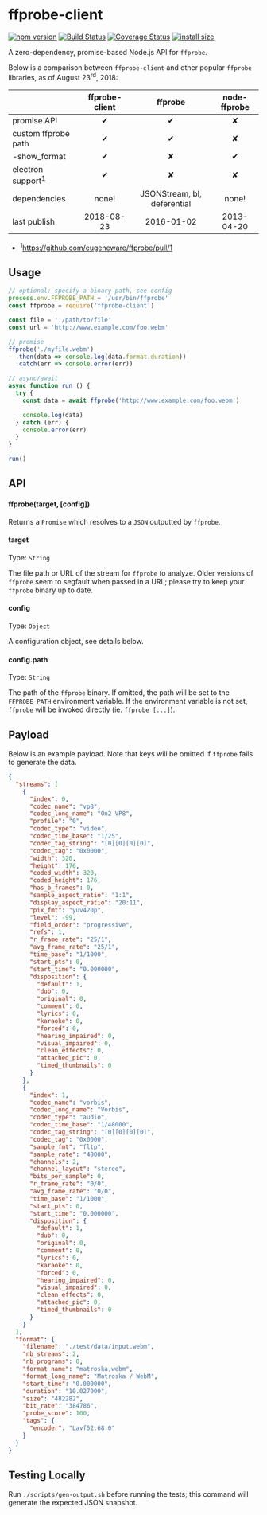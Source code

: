 # ffprobe-client

[![npm version](https://badge.fury.io/js/ffprobe-client.svg)](https://badge.fury.io/js/ffprobe-client)
[![Build Status](https://travis-ci.org/ScottyFillups/ffprobe-client.svg?branch=master)](https://travis-ci.org/ScottyFillups/ffprobe-client)
[![Coverage Status](https://coveralls.io/repos/github/ScottyFillups/ffprobe-client/badge.svg?branch=master)](https://coveralls.io/github/ScottyFillups/ffprobe-client?branch=master)
[![install size](https://packagephobia.now.sh/badge?p=ffprobe-client)](https://packagephobia.now.sh/result?p=ffprobe-client)

A zero-dependency, promise-based Node.js API for `ffprobe`.

Below is a comparison between `ffprobe-client` and other popular `ffprobe` libraries, as of August 23<sup>rd</sup>, 2018:

|                              | ffprobe-client |           ffprobe           | node-ffprobe |
|------------------------------|:--------------:|:---------------------------:|:------------:|
|          promise API         |        ✔       |              ✔              |       ✘      |
|      custom ffprobe path     |        ✔       |              ✔              |       ✘      |
|         -show_format         |        ✔       |              ✘              |       ✔      |
| electron support<sup>1</sup> |        ✔       |              ✘              |       ✘      |
|         dependencies         |      none!     | JSONStream, bl, deferential |     none!    |
|         last publish         |   2018-08-23   |          2016-01-02         |  2013-04-20  |

* <sup>1</sup>https://github.com/eugeneware/ffprobe/pull/1

## Usage

```js
// optional: specify a binary path, see config
process.env.FFPROBE_PATH = '/usr/bin/ffprobe'
const ffprobe = require('ffprobe-client')

const file = './path/to/file'
const url = 'http://www.example.com/foo.webm'

// promise
ffprobe('./myfile.webm')
  .then(data => console.log(data.format.duration))
  .catch(err => console.error(err))

// async/await
async function run () {
  try {
    const data = await ffprobe('http://www.example.com/foo.webm')

    console.log(data)
  } catch (err) {
    console.error(err)
  }
}

run()
```

## API

#### ffprobe(target, [config])

Returns a `Promise` which resolves to a `JSON` outputted by `ffprobe`.

#### target

Type: `String`

The file path or URL of the stream for `ffprobe` to analyze. Older versions of `ffprobe` seem to segfault when passed in a URL; please try to keep your `ffprobe` binary up to date.

#### config

Type: `Object`

A configuration object, see details below.

#### config.path

Type: `String`

The path of the `ffprobe` binary. If omitted, the path will be set to the `FFPROBE_PATH` environment variable. If the environment variable is not set, `ffprobe` will be invoked directly (ie. `ffprobe [...]`).

## Payload

Below is an example payload. Note that keys will be omitted if `ffprobe` fails to generate the data.

```json
{
  "streams": [
    {
      "index": 0,
      "codec_name": "vp8",
      "codec_long_name": "On2 VP8",
      "profile": "0",
      "codec_type": "video",
      "codec_time_base": "1/25",
      "codec_tag_string": "[0][0][0][0]",
      "codec_tag": "0x0000",
      "width": 320,
      "height": 176,
      "coded_width": 320,
      "coded_height": 176,
      "has_b_frames": 0,
      "sample_aspect_ratio": "1:1",
      "display_aspect_ratio": "20:11",
      "pix_fmt": "yuv420p",
      "level": -99,
      "field_order": "progressive",
      "refs": 1,
      "r_frame_rate": "25/1",
      "avg_frame_rate": "25/1",
      "time_base": "1/1000",
      "start_pts": 0,
      "start_time": "0.000000",
      "disposition": {
        "default": 1,
        "dub": 0,
        "original": 0,
        "comment": 0,
        "lyrics": 0,
        "karaoke": 0,
        "forced": 0,
        "hearing_impaired": 0,
        "visual_impaired": 0,
        "clean_effects": 0,
        "attached_pic": 0,
        "timed_thumbnails": 0
      }
    },
    {
      "index": 1,
      "codec_name": "vorbis",
      "codec_long_name": "Vorbis",
      "codec_type": "audio",
      "codec_time_base": "1/48000",
      "codec_tag_string": "[0][0][0][0]",
      "codec_tag": "0x0000",
      "sample_fmt": "fltp",
      "sample_rate": "48000",
      "channels": 2,
      "channel_layout": "stereo",
      "bits_per_sample": 0,
      "r_frame_rate": "0/0",
      "avg_frame_rate": "0/0",
      "time_base": "1/1000",
      "start_pts": 0,
      "start_time": "0.000000",
      "disposition": {
        "default": 1,
        "dub": 0,
        "original": 0,
        "comment": 0,
        "lyrics": 0,
        "karaoke": 0,
        "forced": 0,
        "hearing_impaired": 0,
        "visual_impaired": 0,
        "clean_effects": 0,
        "attached_pic": 0,
        "timed_thumbnails": 0
      }
    }
  ],
  "format": {
    "filename": "./test/data/input.webm",
    "nb_streams": 2,
    "nb_programs": 0,
    "format_name": "matroska,webm",
    "format_long_name": "Matroska / WebM",
    "start_time": "0.000000",
    "duration": "10.027000",
    "size": "482282",
    "bit_rate": "384786",
    "probe_score": 100,
    "tags": {
      "encoder": "Lavf52.68.0"
    }
  }
}
```

## Testing Locally

Run `./scripts/gen-output.sh` before running the tests; this command will generate the expected JSON snapshot.
